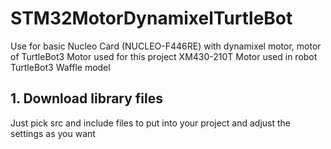 # STM32MotorDynamixelTurtleBot
Use for basic Nucleo Card (NUCLEO-F446RE) with dynamixel motor, motor of TurtleBot3
Motor used for this project XM430-210T
Motor used in robot TurtleBot3 Waffle model

## 1. Download library files
Just pick src and include files to put into your project and adjust the settings as you want
